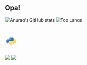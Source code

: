 ## Opa!
![Anurag's GitHub stats](https://github-readme-stats.vercel.app/api?username=rafssunny&show_icons=true&theme=synthwave)
![Top Langs](https://github-readme-stats.vercel.app/api/top-langs/?username=rafssunny&layout=compact)

##


<div style="display: inline_block"><br>
 <img align="center" alt="Rafael-Python" height="30" width="40" src="https://raw.githubusercontent.com/devicons/devicon/master/icons/python/python-original.svg">
</div>

##

<div>
  <a href="https://instagram.com/rafaolegario8" target="_blank"><img src="https://img.shields.io/badge/-Instagram-%23E4405F?style=for-the-badge&logo=instagram&logoColor=white" target="_blank"></a>
  <a href = "mailto:rafssunny@gmail.com"><img src="https://img.shields.io/badge/-Gmail-%23333?style=for-the-badge&logo=gmail&logoColor=white" target="_blank"></a>
</div>
